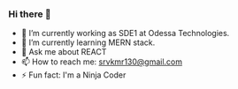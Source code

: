 ### Hi there 👋

<!--
**srvkmr130/srvkmr130** is a ✨ _special_ ✨ repository because its `README.md` (this file) appears on your GitHub profile.

Here are some ideas to get you started:

- 🔭 I’m currently working on ...
- 🌱 I’m currently learning ...
- 👯 I’m looking to collaborate on ...
- 🤔 I’m looking for help with ...
- 💬 Ask me about ...
- 📫 How to reach me: ...
- 😄 Pronouns: ...
- ⚡ Fun fact: ...
-->
- 🔭 I’m currently working as SDE1 at Odessa Technologies.
- 🌱 I’m currently learning MERN stack.
- 💬 Ask me about REACT
- 📫 How to reach me: srvkmr130@gmail.com
- ⚡ Fun fact: I'm a Ninja Coder
